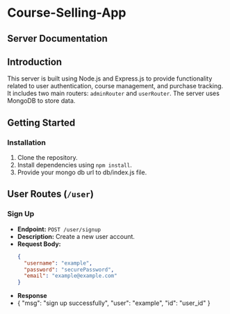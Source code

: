 # Course-Selling-App

## Server Documentation

## Introduction
This server is built using Node.js and Express.js to provide functionality related to user authentication, course management, and purchase tracking. It includes two main routers: `adminRouter` and `userRouter`. The server uses MongoDB to store data.

## Getting Started

### Installation
1. Clone the repository.
2. Install dependencies using `npm install`.
3. Provide your mongo db url to db/index.js file.

## User Routes (`/user`)

### Sign Up
- **Endpoint:** `POST /user/signup`
- **Description:** Create a new user account.
- **Request Body:**
  ```json
  {
    "username": "example",
    "password": "securePassword",
    "email": "example@example.com"
  }
- **Response**
- {
  "msg": "sign up successfully",
  "user": "example",
  "id": "user_id"
}

